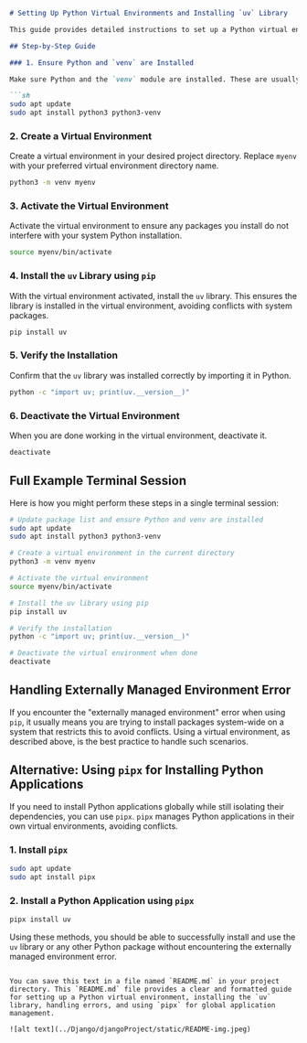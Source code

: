 ```markdown
# Setting Up Python Virtual Environments and Installing `uv` Library

This guide provides detailed instructions to set up a Python virtual environment and install the `uv` library on Ubuntu. It also covers handling the "externally managed environment" error and using `pipx` for global application management.

## Step-by-Step Guide

### 1. Ensure Python and `venv` are Installed

Make sure Python and the `venv` module are installed. These are usually included in a typical Ubuntu installation, but you can confirm with:

```sh
sudo apt update
sudo apt install python3 python3-venv
```

### 2. Create a Virtual Environment

Create a virtual environment in your desired project directory. Replace `myenv` with your preferred virtual environment directory name.

```sh
python3 -m venv myenv
```

### 3. Activate the Virtual Environment

Activate the virtual environment to ensure any packages you install do not interfere with your system Python installation.

```sh
source myenv/bin/activate
```

### 4. Install the `uv` Library using `pip`

With the virtual environment activated, install the `uv` library. This ensures the library is installed in the virtual environment, avoiding conflicts with system packages.

```sh
pip install uv
```

### 5. Verify the Installation

Confirm that the `uv` library was installed correctly by importing it in Python.

```sh
python -c "import uv; print(uv.__version__)"
```

### 6. Deactivate the Virtual Environment

When you are done working in the virtual environment, deactivate it.

```sh
deactivate
```

## Full Example Terminal Session

Here is how you might perform these steps in a single terminal session:

```sh
# Update package list and ensure Python and venv are installed
sudo apt update
sudo apt install python3 python3-venv

# Create a virtual environment in the current directory
python3 -m venv myenv

# Activate the virtual environment
source myenv/bin/activate

# Install the uv library using pip
pip install uv

# Verify the installation
python -c "import uv; print(uv.__version__)"

# Deactivate the virtual environment when done
deactivate
```

## Handling Externally Managed Environment Error

If you encounter the "externally managed environment" error when using `pip`, it usually means you are trying to install packages system-wide on a system that restricts this to avoid conflicts. Using a virtual environment, as described above, is the best practice to handle such scenarios.

## Alternative: Using `pipx` for Installing Python Applications

If you need to install Python applications globally while still isolating their dependencies, you can use `pipx`. `pipx` manages Python applications in their own virtual environments, avoiding conflicts.

### 1. Install `pipx`

```sh
sudo apt update
sudo apt install pipx
```

### 2. Install a Python Application using `pipx`

```sh
pipx install uv
```

Using these methods, you should be able to successfully install and use the `uv` library or any other Python package without encountering the externally managed environment error.
```

You can save this text in a file named `README.md` in your project directory. This `README.md` file provides a clear and formatted guide for setting up a Python virtual environment, installing the `uv` library, handling errors, and using `pipx` for global application management.

![alt text](../Django/djangoProject/static/README-img.jpeg)